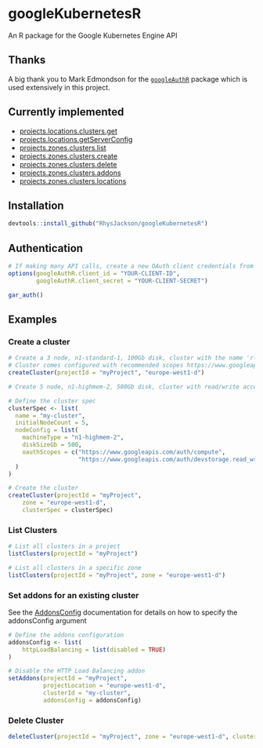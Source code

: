 # googleKubernetesR

An R package for the Google Kubernetes Engine API

## Thanks
A big thank you to Mark Edmondson for the [`googleAuthR`](http://code.markedmondson.me/googleAuthR/) package which is used extensively in this project.

## Currently implemented
* [projects.locations.clusters.get](https://cloud.google.com/kubernetes-engine/docs/reference/rest/v1beta1/projects.locations.clusters/get)
* [projects.locations.getServerConfig](https://cloud.google.com/kubernetes-engine/docs/reference/rest/v1beta1/projects.locations/getServerConfig)
* [projects.zones.clusters.list](https://cloud.google.com/kubernetes-engine/docs/reference/rest/v1beta1/projects.zones.clusters/list)
* [projects.zones.clusters.create](https://cloud.google.com/kubernetes-engine/docs/reference/rest/v1beta1/projects.zones.clusters/create)
* [projects.zones.clusters.delete](https://cloud.google.com/kubernetes-engine/docs/reference/rest/v1beta1/projects.zones.clusters/delete)
* [projects.zones.clusters.addons](https://cloud.google.com/kubernetes-engine/docs/reference/rest/v1beta1/projects.zones.clusters/addons)
* [projects.zones.clusters.locations](https://cloud.google.com/kubernetes-engine/docs/reference/rest/v1beta1/projects.zones.clusters/locations)

## Installation
```r
devtools::install_github("RhysJackson/googleKubernetesR")
```

## Authentication
```r
# If making many API calls, create a new OAuth client credentials from the Google Cloud console and provide them here as options to googleAuthR
options(googleAuthR.client_id = "YOUR-CLIENT-ID",
        googleAuthR.client_secret = "YOUR-CLIENT-SECRET")

gar_auth()
```

## Examples

### Create a cluster
```r
# Create a 3 node, n1-standard-1, 100Gb disk, cluster with the name 'r-cluster'
# Cluster comes configured with recommended scopes https://www.googleapis.com/auth/compute and https://www.googleapis.com/auth/devstorage.read_only
createCluster(projectId = "myProject", "europe-west1-d")
```

```r
# Create 5 node, n1-highmem-2, 500Gb disk, cluster with read/write access to Google Cloud Storage

# Define the cluster spec
clusterSpec <- list(
  name = "my-cluster",
  initialNodeCount = 5,
  nodeConfig = list(
    machineType = "n1-highmem-2",
    diskSizeGb = 500,
    oauthScopes = c("https://www.googleapis.com/auth/compute",
    				"https://www.googleapis.com/auth/devstorage.read_write")
  )
)

# Create the cluster
createCluster(projectId = "myProject",
	zone = "europe-west1-d",
	clusterSpec = clusterSpec)
```

### List Clusters
```r
# List all clusters in a project
listClusters(projectId = "myProject")
```

```r
# List all clusters in a specific zone
listClusters(projectId = "myProject", zone = "europe-west1-d")
```

### Set addons for an existing cluster
See the [AddonsConfig](https://cloud.google.com/kubernetes-engine/docs/reference/rest/v1beta1/projects.locations.clusters#Cluster.AddonsConfig) documentation for details on how to specify the addonsConfig argument
```r
# Define the addons configuration
addonsConfig <- list(
	httpLoadBalancing = list(disabled = TRUE)
)

# Disable the HTTP Load Balancing addon
setAddons(projectId = "myProject",
		  projectLocation = "europe-west1-d",
		  clusterId = "my-cluster",
		  addonsConfig = addonsConfig)
```

### Delete Cluster
```r
deleteCluster(projectId = "myProject", zone = "europe-west1-d", clusterId = "my-cluster")
```
